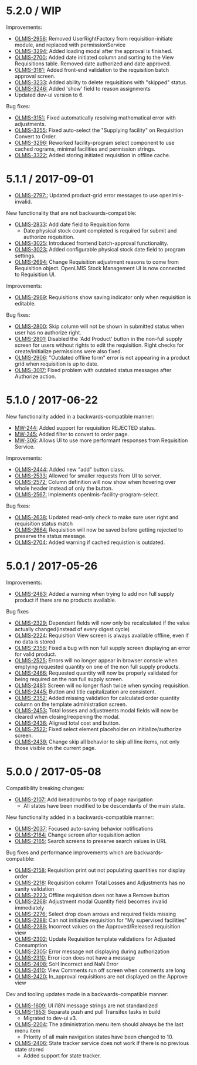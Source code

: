 5.2.0 / WIP
===========

Improvements:
* [OLMIS-2956:](https://openlmis.atlassian.net/browse/OLMIS-2956) Removed UserRightFactory from requisition-initiate module, and replaced with permissionService
* [OLMIS-3294:](https://openlmis.atlassian.net/browse/OLMIS-3294) Added loading modal after the approval is finished.
* [OLMIS-2700:](https://openlmis.atlassian.net/browse/OLMIS-2700) Added date initiated column and sorting to the View Requisitions table. Removed date authorized and date approved.
* [OLMIS-3181:](https://openlmis.atlassian.net/browse/OLMIS-3181) Added front-end validation to the requisition batch approval screen.
* [OLMIS-3233:](https://openlmis.atlassian.net/browse/OLMIS-3233) Added ability to delete requisitions with "skipped" status.
* [OLMIS-3246:](https://openlmis.atlassian.net/browse/OLMIS-3246) Added 'show' field to reason assignments
* Updated dev-ui version to 6.

Bug fixes:
* [OLMIS-3151:](https://openlmis.atlassian.net/browse/OLMIS-3151) Fixed automatically resolving mathematical error with adjustments.
* [OLMIS-3255:](https://openlmis.atlassian.net/browse/OLMIS-3255) Fixed auto-select the "Supplying facility" on Requisition Convert to Order.
* [OLMIS-3296:](https://openlmis.atlassian.net/browse/OLMIS-3296) Reworked facility-program select component to use cached rograms, minimal facilities and permission strings.
* [OLMIS-3322:](https://openlmis.atlassian.net/browse/OLMIS-3322) Added storing initiated requisition in offline cache.

5.1.1 / 2017-09-01
===========

* [OLMIS-2797::](https://openlmis.atlassian.net/browse/OLMIS-2797) Updated product-grid error messages to use openlmis-invalid.

New functionality that are not backwards-compatible:
* [OLMIS-2833:](https://openlmis.atlassian.net/browse/OLMIS-2833) Add date field to Requisition form
  * Date physical stock count completed is required for submit and authorize requisition.
* [OLMIS-3025:](https://openlmis.atlassian.net/browse/OLMIS-3025) Introduced frontend batch-approval functionality.
* [OLMIS-3023:](https://openlmis.atlassian.net/browse/OLMIS-3023) Added configurable physical stock date field to program settings.
* [OLMIS-2694:](https://openlmis.atlassian.net/browse/OLMIS-2694) Change Requisition adjustment reasons to come from Requisition object. OpenLMIS Stock Management UI is now connected to Requisition UI.

Improvements:
* [OLMIS-2969:](https://openlmis.atlassian.net/browse/OLMIS-2969) Requisitions show saving indicator only when requisition is editable.

Bug fixes:
* [OLMIS-2800:](https://openlmis.atlassian.net/browse/OLMIS-2800) Skip column will not be shown in submitted status when user has no authorize right.
* [OLMIS-2801:](https://openlmis.atlassian.net/browse/OLMIS-2801) Disabled the 'Add Product' button in the non-full supply screen for users without rights to edit the requisition. Right checks for create/initialize permissions were also fixed.
* [OLMIS-2906:](https://openlmis.atlassian.net/browse/OLMIS-2906) "Outdated offline form" error is not appearing in a product grid when requisition is up to date.
* [OLMIS-3017:](https://openlmis.atlassian.net/browse/OLMIS-3017) Fixed problem with outdated status messages after Authorize action.

5.1.0 / 2017-06-22
===========

New functionality added in a backwards-compatible manner:
* [MW-244:](https://openlmis.atlassian.net/browse/MW-244) Added support for requisition REJECTED status.
* [MW-245:](https://openlmis.atlassian.net/browse/MW-245) Added filter to convert to order page.
* [MW-306:](https://openlmis.atlassian.net/browse/MW-306) Allows UI to use more performant responses from Requisition Service.

Improvements:

* [OLMIS-2444:](https://openlmis.atlassian.net/browse/OLMIS-2444) Added new "add" button class.
* [OLMIS-2533:](https://openlmis.atlassian.net/browse/OLMIS-2533) Allowed for smaller requests from UI to server.
* [OLMIS-2572:](https://openlmis.atlassian.net/browse/OLMIS-2572) Column definition will now show when hovering over whole header instead of only the button.
* [OLMIS-2567:](https://openlmis.atlassian.net/browse/OLMIS-2567) Implements openlmis-facility-program-select.

Bug fixes:

* [OLMIS-2638:](https://openlmis.atlassian.net/browse/OLMIS-2638) Updated read-only check to make sure user right and requisition status match
* [OLMIS-2664:](https://openlmis.atlassian.net/browse/OLMIS-2664) Requisition will now be saved
before getting rejected to preserve the status message.
* [OLMIS-2704:](https://openlmis.atlassian.net/browse/OLMIS-2704) Added warning if cached requistion is outdated.

5.0.1 / 2017-05-26
==================

Improvements:

* [OLMIS-2483:](https://openlmis.atlassian.net/browse/OLMIS-2483) Added a warning when trying to add non full supply product if there are no products available.

Bug fixes

* [OLMIS-2329:](https://openlmis.atlassian.net/browse/OLMIS-2329) Dependant fields will now only be recalculated if the value actually changed(instead of every digest cycle)
* [OLMIS-2224:](https://openlmis.atlassian.net/browse/OLMIS-2224) Requisition View screen is always available offline, even if no data is stored
* [OLMIS-2356:](https://openlmis.atlassian.net/browse/OLMIS-2356) Fixed a bug with non full supply screen displaying an error for valid product.
* [OLMIS-2525:](https://openlmis.atlassian.net/browse/OLMIS-2525) Errors will no longer appear in browser console when emptying requested quantity on one of the non full supply products.
* [OLMIS-2466:](https://openlmis.atlassian.net/browse/OLMIS-2466) Requested quantity will now be properly validated for being required on the non full supply screen.
* [OLMIS-2481:](https://openlmis.atlassian.net/browse/OLMIS-2481) Screen will no longer flash twice when syncing requisition.
* [OLMIS-2445:](https://openlmis.atlassian.net/browse/OLMIS-2445) Button and title capitalization are consistent.
* [OLMIS-2352:](https://openlmis.atlassian.net/browse/OLMIS-2352) Added missing validation for calculated order quantity column on the template administration screen.
* [OLMIS-2453:](https://openlmis.atlassian.net/browse/OLMIS-2453) Total losses and adjustments modal fields will now be cleared when closing/reopening the modal.
* [OLMIS-2436:](https://openlmis.atlassian.net/browse/OLMIS-2436) Aligned total cost and button.
* [OLMIS-2522:](https://openlmis.atlassian.net/browse/OLMIS-2522) Fixed select element placeholder on initialize/authorize screen.
* [OLMIS-2439:](https://openlmis.atlassian.net/browse/OLMIS-2439) Change skip all behavior to skip all line items, not only those visible on the current page.

5.0.0 / 2017-05-08
==================

Compatibility breaking changes:

* [OLMIS-2107:](https://openlmis.atlassian.net/browse/OLMIS-2107) Add breadcrumbs to top of page navigation
  * All states have been modified to be descendants of the main state.

New functionality added in a backwards-compatible manner:

* [OLMIS-2037:](https://openlmis.atlassian.net/browse/OLMIS-2037) Focused auto-saving behavior notifications
* [OLMIS-2164:](https://openlmis.atlassian.net/browse/OLMIS-2164) Change screen after requisition action
* [OLMIS-2165:](https://openlmis.atlassian.net/browse/OLMIS-2165) Search screens to preserve search values in URL

Bug fixes and performance improvements which are backwards-compatible:

* [OLMIS-2158:](https://openlmis.atlassian.net/browse/OLMIS-2158) Requisition print out not populating quantities nor display order
* [OLMIS-2218:](https://openlmis.atlassian.net/browse/OLMIS-2218) Requisition column Total Losses and Adjustments has no sanity validation
* [OLMIS-2223:](https://openlmis.atlassian.net/browse/OLMIS-2223) Offline requisition does not have a Remove button
* [OLMIS-2268:](https://openlmis.atlassian.net/browse/OLMIS-2268) Adjustment modal Quantity field becomes invalid immediately
* [OLMIS-2276:](https://openlmis.atlassian.net/browse/OLMIS-2276) Select drop down arrows and required fields missing
* [OLMIS-2288:](https://openlmis.atlassian.net/browse/OLMIS-2288) Can not initialize requisition for "My supervised facilities"
* [OLMIS-2289:](https://openlmis.atlassian.net/browse/OLMIS-2289) Incorrect values on the Approved/Released requisition view
* [OLMIS-2302:](https://openlmis.atlassian.net/browse/OLMIS-2302) Update Requisition template validations for Adjusted Consumption
* [OLMIS-2305:](https://openlmis.atlassian.net/browse/OLMIS-2305) Error message not displaying during authorization
* [OLMIS-2310:](https://openlmis.atlassian.net/browse/OLMIS-2310) Error icon does not have a message
* [OLMIS-2408:](https://openlmis.atlassian.net/browse/OLMIS-2408) SoH Incorrect and NaN Error
* [OLMIS-2410:](https://openlmis.atlassian.net/browse/OLMIS-2410) View Comments run off screen when comments are long
* [OLMIS-2420:](https://openlmis.atlassian.net/browse/OLMIS-2420) In_approval requisitions are not displayed on the Approve view

Dev and tooling updates made in a backwards-compatible manner:

* [OLMIS-1609:](https://openlmis.atlassian.net/browse/OLMIS-1609) UI i18N message strings are not standardized
* [OLMIS-1853:](https://openlmis.atlassian.net/browse/OLMIS-1853) Separate push and pull Transifex tasks in build
  * Migrated to dev-ui v3.
* [OLMIS-2204:](https://openlmis.atlassian.net/browse/OLMIS-2204) The administration menu item should always be the last menu item
  * Priority of all main navigation states have been changed to 10.
* [OLMIS-2406:](https://openlmis.atlassian.net/browse/OLMIS-206) State tracker service does not work if there is no previous state stored
  * Added support for state tracker.

